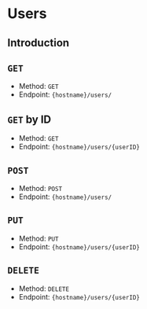 # Users

## Introduction

## `GET`

* Method: `GET`
* Endpoint: `{hostname}/users/`

## `GET` by ID

* Method: `GET`
* Endpoint: `{hostname}/users/{userID}`

## `POST`

* Method: `POST`
* Endpoint: `{hostname}/users/`


## `PUT`

* Method: `PUT`
* Endpoint: `{hostname}/users/{userID}`


## `DELETE`

* Method: `DELETE`
* Endpoint: `{hostname}/users/{userID}`
